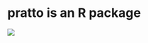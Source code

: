 # pratto is an R package

![]('https://images.clarin.com/2019/06/06/en-modo-oso-el-festejo___IkEBsC1tT_1256x620__1.jpg')
